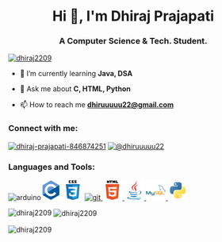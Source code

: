 <h1 align="center">Hi 👋, I'm Dhiraj Prajapati</h1>
<h3 align="center">A Computer Science & Tech. Student.</h3>

<p align="left"> <a href="https://github.com/ryo-ma/github-profile-trophy"><img src="https://github-profile-trophy.vercel.app/?username=dhiraj2209" alt="dhiraj2209" /></a> </p>

- 🌱 I’m currently learning **Java, DSA**

- 💬 Ask me about **C, HTML, Python**

- 📫 How to reach me **dhiruuuuu22@gmail.com**

<h3 align="left">Connect with me:</h3>
<p align="left">
<a href="https://linkedin.com/in/dhiraj-prajapati-846874251" target="blank"><img align="center" src="https://raw.githubusercontent.com/rahuldkjain/github-profile-readme-generator/master/src/images/icons/Social/linked-in-alt.svg" alt="dhiraj-prajapati-846874251" height="30" width="40" /></a>
<a href="https://www.hackerrank.com/@dhiruuuuu22" target="blank"><img align="center" src="https://raw.githubusercontent.com/rahuldkjain/github-profile-readme-generator/master/src/images/icons/Social/hackerrank.svg" alt="@dhiruuuuu22" height="30" width="40" /></a>
</p>

<h3 align="left">Languages and Tools:</h3>
<p align="left"><img src="https://cdn.worldvectorlogo.com/logos/arduino-1.svg" alt="arduino" width="40" height="40"/><img src="https://raw.githubusercontent.com/devicons/devicon/master/icons/c/c-original.svg" alt="c" width="40" height="40"/>  <img src="https://raw.githubusercontent.com/devicons/devicon/master/icons/css3/css3-original-wordmark.svg" alt="css3" width="40" height="40"/> <a href="https://git-scm.com/" target="_blank" rel="noreferrer"> <img src="https://www.vectorlogo.zone/logos/git-scm/git-scm-icon.svg" alt="git" width="40" height="40"/> </a> <a href="https://www.w3.org/html/" target="_blank" rel="noreferrer"> <img src="https://raw.githubusercontent.com/devicons/devicon/master/icons/html5/html5-original-wordmark.svg" alt="html5" width="40" height="40"/> </a> <a href="https://www.java.com" target="_blank" rel="noreferrer"> <img src="https://raw.githubusercontent.com/devicons/devicon/master/icons/java/java-original.svg" alt="java" width="40" height="40"/> </a> <a href="https://www.mysql.com/" target="_blank" rel="noreferrer"> <img src="https://raw.githubusercontent.com/devicons/devicon/master/icons/mysql/mysql-original-wordmark.svg" alt="mysql" width="40" height="40"/> </a> <a href="https://www.python.org" target="_blank" rel="noreferrer"> <img src="https://raw.githubusercontent.com/devicons/devicon/master/icons/python/python-original.svg" alt="python" width="40" height="40"/> </a> </p>

<p><img align="left" src="https://github-readme-stats.vercel.app/api/top-langs?username=dhiraj2209&show_icons=true&locale=en&layout=compact" alt="dhiraj2209" /></p>

<p>&nbsp;<img align="center" src="https://github-readme-stats.vercel.app/api?username=dhiraj2209&show_icons=true&theme=onedark&title_color=85f7ff&text_color=7afffd&locale=en" alt="dhiraj2209" /></p>

<p><img align="center" src="https://github-readme-streak-stats.herokuapp.com/?user=dhiraj2209&theme=dark" alt="dhiraj2209" /></p>
